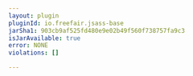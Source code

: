 ```yaml
---
layout: plugin
pluginId: io.freefair.jsass-base
jarSha1: 903cb9af525fd480e9e02b49f560f738757fa9c3
isJarAvailable: true
error: NONE
violations: []

---
```

